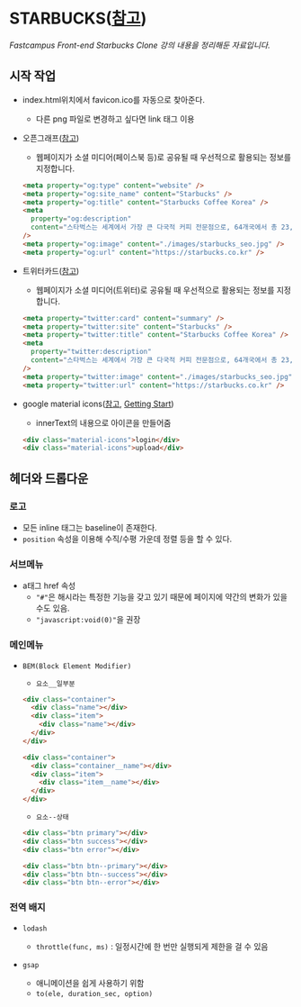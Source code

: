 # STARBUCKS([참고](https://github.com/ParkYoungWoong/starbucks-vanilla-app))

_Fastcampus Front-end Starbucks Clone 강의 내용을 정리해둔 자료입니다._

## 시작 작업

- index.html위치에서 favicon.ico를 자동으로 찾아준다.

  - 다른 png 파일로 변경하고 싶다면 link 태그 이용

- 오픈그래프([참고](https://ogp.me/))

  - 웹페이지가 소셜 미디어(페이스북 등)로 공유될 때 우선적으로 활용되는 정보를 지정합니다.

  ```html
  <meta property="og:type" content="website" />
  <meta property="og:site_name" content="Starbucks" />
  <meta property="og:title" content="Starbucks Coffee Korea" />
  <meta
    property="og:description"
    content="스타벅스는 세계에서 가장 큰 다국적 커피 전문점으로, 64개국에서 총 23,187개의 매점을 운영하고 있습니다."
  />
  <meta property="og:image" content="./images/starbucks_seo.jpg" />
  <meta property="og:url" content="https://starbucks.co.kr" />
  ```

- 트위터카드([참고](https://developer.twitter.com/en/docs/twitter-for-websites/cards/guides/getting-started))

  - 웹페이지가 소셜 미디어(트위터)로 공유될 때 우선적으로 활용되는 정보를 지정합니다.

  ```html
  <meta property="twitter:card" content="summary" />
  <meta property="twitter:site" content="Starbucks" />
  <meta property="twitter:title" content="Starbucks Coffee Korea" />
  <meta
    property="twitter:description"
    content="스타벅스는 세계에서 가장 큰 다국적 커피 전문점으로, 64개국에서 총 23,187개의 매점을 운영하고 있습니다."
  />
  <meta property="twitter:image" content="./images/starbucks_seo.jpg" />
  <meta property="twitter:url" content="https://starbucks.co.kr" />
  ```

- google material icons([참고](https://material.io/resources/icons/?style=baseline), [Getting Start](https://material.io/develop/web/getting-started))
  - innerText의 내용으로 아이콘을 만들어줌
  ```html
  <div class="material-icons">login</div>
  <div class="material-icons">upload</div>
  ```

## 헤더와 드롭다운

### 로고

- 모든 inline 태그는 baseline이 존재한다.
- `position` 속성을 이용해 수직/수평 가운데 정렬 등을 할 수 있다.

### 서브메뉴

- a태그 href 속성
  - `"#"`은 해시라는 특정한 기능을 갖고 있기 때문에 페이지에 약간의 변화가 있을수도 있음.
  - `"javascript:void(0)"`을 권장

### 메인메뉴

- `BEM(Block Element Modifier)`

  - `요소__일부분`

  ```html
  <div class="container">
    <div class="name"></div>
    <div class="item">
      <div class="name"></div>
    </div>
  </div>

  <div class="container">
    <div class="container__name"></div>
    <div class="item">
      <div class="item__name"></div>
    </div>
  </div>
  ```

  - `요소--상태`

  ```html
  <div class="btn primary"></div>
  <div class="btn success"></div>
  <div class="btn error"></div>

  <div class="btn btn--primary"></div>
  <div class="btn btn--success"></div>
  <div class="btn btn--error"></div>
  ```

### 전역 배지

- `lodash`

  - `throttle(func, ms)` : 일정시간에 한 번만 실행되게 제한을 걸 수 있음

- `gsap`
  - 애니메이션을 쉽게 사용하기 위함
  - `to(ele, duration_sec, option)`
